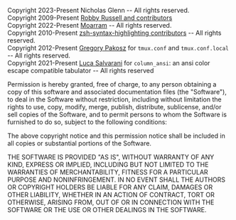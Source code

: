 
Copyright 2023-Present Nicholas Glenn -- All rights reserved. \
Copyright 2009-Present [Robby Russell and contributors](https://github.com/ohmyzsh/ohmyzsh/contributors) \
Copyright 2022-Present [Moarram](https://github.com/Moarram/headline) -- All rights reserved. \
Copyright 2010-Present [zsh-syntax-highlighting contributors](https://github.com/zsh-users/zsh-syntax-highlighting) -- All rights reserved. \
Copyright 2012-Present [Gregory Pakosz](https://github.com/gpakosz/.tmux) for `tmux.conf` and `tmux.conf.local` -- All rights reserved. \
Copyright 2021-Present [Luca Salvarani](https://github.com/LukeSavefrogs/column_ansi) for `column_ansi`: an ansi color escape compatible tabulator -- All rights reserved

Permission is hereby granted, free of charge, to any person obtaining a copy of
this software and associated documentation files (the "Software"), to deal in
the Software without restriction, including without limitation the rights to
use, copy, modify, merge, publish, distribute, sublicense, and/or sell copies of
the Software, and to permit persons to whom the Software is furnished to do so,
subject to the following conditions:

The above copyright notice and this permission notice shall be included in all
copies or substantial portions of the Software.

THE SOFTWARE IS PROVIDED "AS IS", WITHOUT WARRANTY OF ANY KIND, EXPRESS OR
IMPLIED, INCLUDING BUT NOT LIMITED TO THE WARRANTIES OF MERCHANTABILITY, FITNESS
FOR A PARTICULAR PURPOSE AND NONINFRINGEMENT. IN NO EVENT SHALL THE AUTHORS OR
COPYRIGHT HOLDERS BE LIABLE FOR ANY CLAIM, DAMAGES OR OTHER LIABILITY, WHETHER
IN AN ACTION OF CONTRACT, TORT OR OTHERWISE, ARISING FROM, OUT OF OR IN
CONNECTION WITH THE SOFTWARE OR THE USE OR OTHER DEALINGS IN THE SOFTWARE.
